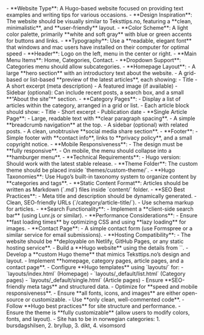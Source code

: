 <specs>
- **Website Type**: A Hugo-based website focused on providing text examples and writing tips for various occasions.
- **Design Inspiration**: The website should be visually similar to Teksttips.no, featuring a **clean, minimalistic**, and **user-friendly** layout.
- **Color Scheme**: A light color palette, primarily **white and soft gray** with blue or green accents for buttons and links.
- **Typography**: Use a **readable, elegant font** that windows and mac users have installed on their computer for optimal speed
  - **Header**: Logo on the left, menu in the center or right.
  - **Main Menu Items**: Home, Categories, Contact.
  - **Dropdown Support**: Categories menu should allow subcategories.
- **Homepage Layout**:
  - A large **hero section** with an introductory text about the website.
  - A grid-based or list-based **preview of the latest articles**, each showing:
    - Title
    - A short excerpt (meta description)
    - A featured image (if available)
  - Sidebar (optional): Can include recent posts, a search box, and a small **“About the site”** section.
- **Category Pages**:
  - Display a list of articles within the category, arranged in a grid or list.
  - Each article block should show:
    - Title
    - Short excerpt
    - Publication date
- **Single Article Page**:
  - Large, readable text with **clear paragraph spacing**.
  - A simple **breadcrumb navigation** at the top.
  - A sidebar (optional) with related posts.
  - A clean, unobtrusive **social media share section**.
- **Footer**:
  - Simple footer with **contact info**, links to **privacy policy**, and a small copyright notice.
- **Mobile Responsiveness**:
  - The design must be **fully responsive**.
  - On mobile, the menu should collapse into a **hamburger menu**.
- **Technical Requirements**:
  - Hugo version: Should work with the latest stable release.
  - **Theme Folder**: The custom theme should be placed inside `themes/custom-theme/`.
  - **Hugo Taxonomies**: Use Hugo’s built-in taxonomy system to organize content by **categories and tags**.
  - **Static Content Format**: Articles should be written as Markdown (`.md`) files inside `content/` folder.
  - **SEO Best Practices**:
    - Meta title and description should be dynamically generated.
    - Clean, SEO-friendly URLs (`/category/article-title/`).
    - Use schema markup for articles.
- **Search Functionality**:
  - Implement a **client-side search bar** (using Lunr.js or similar).
- **Performance Considerations**:
  - Ensure **fast loading times** by optimizing CSS and using **lazy loading** for images.
- **Contact Page**:
  - A simple contact form (use Formspree or a similar service for email submissions).
- **Hosting Compatibility**:
  - The website should be **deployable on Netlify, GitHub Pages, or any static hosting service**.
</specs>

<your-task>
- Build a **Hugo website** using the details from `<specs>`.
- Develop a **custom Hugo theme** that mimics Teksttips.no’s design and layout.
- Implement **homepage, category pages, article pages, and a contact page**.
- Configure **Hugo templates** using `layouts/` for:
  - `layouts/index.html` (Homepage)
  - `layouts/_default/list.html` (Category pages)
  - `layouts/_default/single.html` (Article pages)
- Ensure **SEO-friendly meta tags** and structured data.
- Optimize for **speed and mobile responsiveness**.
</your-task>

<rules>
- Ensure **all fonts, icons, and images** are either open-source or customizable.
- Use **only clean, well-commented code**.
- Follow **Hugo best practices** for site structure and performance.
- Ensure the theme is **fully customizable** (allow users to modify colors, fonts, and layout).
- Site has to be in norwegian
</rules>

<info>
categories: 1. bursdagshilsen, 2. bryllup, 3. dikt, 4. visomsord

</info>
